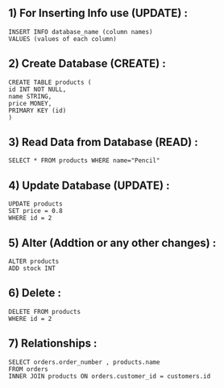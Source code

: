 ## **1) For Inserting Info use (UPDATE)** :

```
INSERT INFO database_name (column names)
VALUES (values of each column)
```

## **2) Create Database (CREATE)** :

```
CREATE TABLE products (
id INT NOT NULL,
name STRING,
price MONEY,
PRIMARY KEY (id)
)
```

## **3) Read Data from Database (READ)** :
```
SELECT * FROM products WHERE name="Pencil"
```
## **4) Update Database (UPDATE)** :
```
UPDATE products
SET price = 0.8
WHERE id = 2
```
## **5) Alter (Addtion or any other changes)** :
```
ALTER products
ADD stock INT
```
## **6) Delete** :
```
DELETE FROM products
WHERE id = 2
```
## **7) Relationships** :
```
SELECT orders.order_number , products.name
FROM orders
INNER JOIN products ON orders.customer_id = customers.id
```
